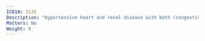 ```yaml
---
ICD10: I132
Description: "Hypertensive heart and renal disease with both (congestive) heart failure and renal failure"
Matters: No
Weight: 0
---
```


